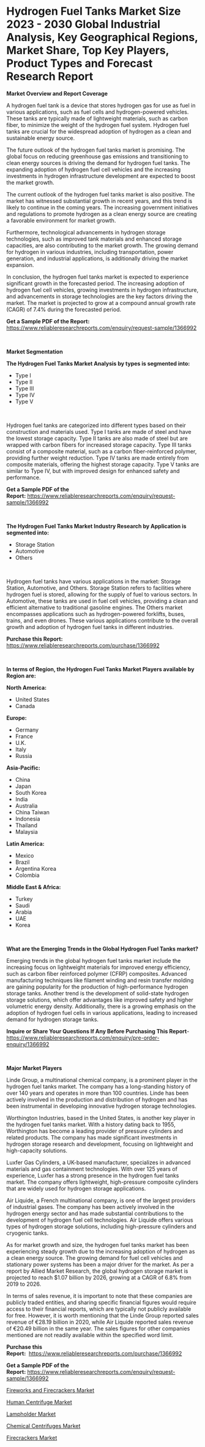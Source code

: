 <p><h1>Hydrogen Fuel Tanks Market Size 2023 - 2030 Global Industrial Analysis, Key Geographical Regions, Market Share, Top Key Players, Product Types and Forecast Research Report</h1></p><p><strong>Market Overview and Report Coverage</strong></p>
<p><p>A hydrogen fuel tank is a device that stores hydrogen gas for use as fuel in various applications, such as fuel cells and hydrogen-powered vehicles. These tanks are typically made of lightweight materials, such as carbon fiber, to minimize the weight of the hydrogen fuel system. Hydrogen fuel tanks are crucial for the widespread adoption of hydrogen as a clean and sustainable energy source.</p><p>The future outlook of the hydrogen fuel tanks market is promising. The global focus on reducing greenhouse gas emissions and transitioning to clean energy sources is driving the demand for hydrogen fuel tanks. The expanding adoption of hydrogen fuel cell vehicles and the increasing investments in hydrogen infrastructure development are expected to boost the market growth.</p><p>The current outlook of the hydrogen fuel tanks market is also positive. The market has witnessed substantial growth in recent years, and this trend is likely to continue in the coming years. The increasing government initiatives and regulations to promote hydrogen as a clean energy source are creating a favorable environment for market growth.</p><p>Furthermore, technological advancements in hydrogen storage technologies, such as improved tank materials and enhanced storage capacities, are also contributing to the market growth. The growing demand for hydrogen in various industries, including transportation, power generation, and industrial applications, is additionally driving the market expansion.</p><p>In conclusion, the hydrogen fuel tanks market is expected to experience significant growth in the forecasted period. The increasing adoption of hydrogen fuel cell vehicles, growing investments in hydrogen infrastructure, and advancements in storage technologies are the key factors driving the market. The market is projected to grow at a compound annual growth rate (CAGR) of 7.4% during the forecasted period.</p></p>
<p><strong>Get a Sample PDF of the Report:</strong> <a href="https://www.reliableresearchreports.com/enquiry/request-sample/1366992">https://www.reliableresearchreports.com/enquiry/request-sample/1366992</a></p>
<p>&nbsp;</p>
<p><strong>Market Segmentation</strong></p>
<p><strong>The Hydrogen Fuel Tanks Market Analysis by types is segmented into:</strong></p>
<p><ul><li>Type I</li><li>Type II</li><li>Type III</li><li>Type IV</li><li>Type V</li></ul></p>
<p>&nbsp;</p>
<p><p>Hydrogen fuel tanks are categorized into different types based on their construction and materials used. Type I tanks are made of steel and have the lowest storage capacity. Type II tanks are also made of steel but are wrapped with carbon fibers for increased storage capacity. Type III tanks consist of a composite material, such as a carbon fiber-reinforced polymer, providing further weight reduction. Type IV tanks are made entirely from composite materials, offering the highest storage capacity. Type V tanks are similar to Type IV, but with improved design for enhanced safety and performance.</p></p>
<p><strong>Get a Sample PDF of the Report:</strong>&nbsp;<a href="https://www.reliableresearchreports.com/enquiry/request-sample/1366992">https://www.reliableresearchreports.com/enquiry/request-sample/1366992</a></p>
<p>&nbsp;</p>
<p><strong>The Hydrogen Fuel Tanks Market Industry Research by Application is segmented into:</strong></p>
<p><ul><li>Storage Station</li><li>Automotive</li><li>Others</li></ul></p>
<p>&nbsp;</p>
<p><p>Hydrogen fuel tanks have various applications in the market: Storage Station, Automotive, and Others. Storage Station refers to facilities where hydrogen fuel is stored, allowing for the supply of fuel to various sectors. In Automotive, these tanks are used in fuel cell vehicles, providing a clean and efficient alternative to traditional gasoline engines. The Others market encompasses applications such as hydrogen-powered forklifts, buses, trains, and even drones. These various applications contribute to the overall growth and adoption of hydrogen fuel tanks in different industries.</p></p>
<p><strong>Purchase this Report:</strong>&nbsp; <a href="https://www.reliableresearchreports.com/purchase/1366992">https://www.reliableresearchreports.com/purchase/1366992</a></p>
<p>&nbsp;</p>
<p><strong>In terms of Region, the Hydrogen Fuel Tanks Market Players available by Region are:</strong></p>
<p>
    <p> <strong> North America: </strong>
        <ul>
            <li>United States</li>
            <li>Canada</li>
        </ul>
        </p> 
    <p> <strong> Europe: </strong>
        <ul>
            <li>Germany</li>
            <li>France</li>
            <li>U.K.</li>
            <li>Italy</li>
            <li>Russia</li>
        </ul>
        </p> 
    <p> <strong> Asia-Pacific: </strong>
        <ul>
            <li>China</li>
            <li>Japan</li>
            <li>South Korea</li>
            <li>India</li>
            <li>Australia</li>
            <li>China Taiwan</li>
            <li>Indonesia</li>
            <li>Thailand</li>
            <li>Malaysia</li>
        </ul>
        </p> 
    <p> <strong> Latin America: </strong>
        <ul>
            <li>Mexico</li>
            <li>Brazil</li>
            <li>Argentina Korea</li>
            <li>Colombia</li>
        </ul>
        </p> 
    <p> <strong> Middle East & Africa: </strong>
        <ul>
            <li>Turkey</li>
            <li>Saudi</li>
            <li>Arabia</li>
            <li>UAE</li>
            <li>Korea</li>
        </ul>
    </p>
    </p>
<p>&nbsp;</p>
<p><strong>What are the Emerging Trends in the Global Hydrogen Fuel Tanks market?</strong></p>
<p><p>Emerging trends in the global hydrogen fuel tanks market include the increasing focus on lightweight materials for improved energy efficiency, such as carbon fiber reinforced polymer (CFRP) composites. Advanced manufacturing techniques like filament winding and resin transfer molding are gaining popularity for the production of high-performance hydrogen storage tanks. Another trend is the development of solid-state hydrogen storage solutions, which offer advantages like improved safety and higher volumetric energy density. Additionally, there is a growing emphasis on the adoption of hydrogen fuel cells in various applications, leading to increased demand for hydrogen storage tanks.</p></p>
<p><strong>Inquire or Share Your Questions If Any Before Purchasing This Report</strong>- <a href="https://www.reliableresearchreports.com/enquiry/pre-order-enquiry/1366992">https://www.reliableresearchreports.com/enquiry/pre-order-enquiry/1366992</a></p>
<p>&nbsp;</p>
<p><strong>Major Market Players</strong></p>
<p><p>Linde Group, a multinational chemical company, is a prominent player in the hydrogen fuel tanks market. The company has a long-standing history of over 140 years and operates in more than 100 countries. Linde has been actively involved in the production and distribution of hydrogen and has been instrumental in developing innovative hydrogen storage technologies.</p><p>Worthington Industries, based in the United States, is another key player in the hydrogen fuel tanks market. With a history dating back to 1955, Worthington has become a leading provider of pressure cylinders and related products. The company has made significant investments in hydrogen storage research and development, focusing on lightweight and high-capacity solutions.</p><p>Luxfer Gas Cylinders, a UK-based manufacturer, specializes in advanced materials and gas containment technologies. With over 125 years of experience, Luxfer has a strong presence in the hydrogen fuel tanks market. The company offers lightweight, high-pressure composite cylinders that are widely used for hydrogen storage applications.</p><p>Air Liquide, a French multinational company, is one of the largest providers of industrial gases. The company has been actively involved in the hydrogen energy sector and has made substantial contributions to the development of hydrogen fuel cell technologies. Air Liquide offers various types of hydrogen storage solutions, including high-pressure cylinders and cryogenic tanks.</p><p>As for market growth and size, the hydrogen fuel tanks market has been experiencing steady growth due to the increasing adoption of hydrogen as a clean energy source. The growing demand for fuel cell vehicles and stationary power systems has been a major driver for the market. As per a report by Allied Market Research, the global hydrogen storage market is projected to reach $1.07 billion by 2026, growing at a CAGR of 6.8% from 2019 to 2026.</p><p>In terms of sales revenue, it is important to note that these companies are publicly traded entities, and sharing specific financial figures would require access to their financial reports, which are typically not publicly available for free. However, it is worth mentioning that the Linde Group reported sales revenue of €28.19 billion in 2020, while Air Liquide reported sales revenue of €20.49 billion in the same year. The sales figures for other companies mentioned are not readily available within the specified word limit.</p></p>
<p><strong>Purchase this Report:</strong>&nbsp;&nbsp;<a href="https://www.reliableresearchreports.com/purchase/1366992">https://www.reliableresearchreports.com/purchase/1366992</a></p>
<p></p>
<p><strong>Get a Sample PDF of the Report:</strong>&nbsp;<a href="https://www.reliableresearchreports.com/enquiry/request-sample/1366992">https://www.reliableresearchreports.com/enquiry/request-sample/1366992</a></p>
<p><p><a href="https://github.com/mabutironaldo/Market-Research-Report-List-1/blob/main/fireworks-and-firecrackers-market.md">Fireworks and Firecrackers Market</a></p><p><a href="https://medium.com/@lincolnfeil/human-centrifuge-market-size-growth-forecast-2023-2030-95a5d822dedd">Human Centrifuge Market</a></p><p><a href="https://www.linkedin.com/pulse/lampholder-market-share-amp-new-trends-analysis-report-mf4hc/">Lampholder Market</a></p><p><a href="https://medium.com/@barttrantow2023/chemical-centrifuges-market-size-growth-forecast-2023-2030-54e648877326">Chemical Centrifuges Market</a></p><p><a href="https://github.com/lbird53714/Market-Research-Report-List-1/blob/main/firecrackers-market.md">Firecrackers Market</a></p></p>